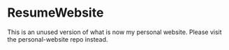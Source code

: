 # ResumeWebsite

This is an unused version of what is now my personal website. Please visit the personal-website repo instead.
